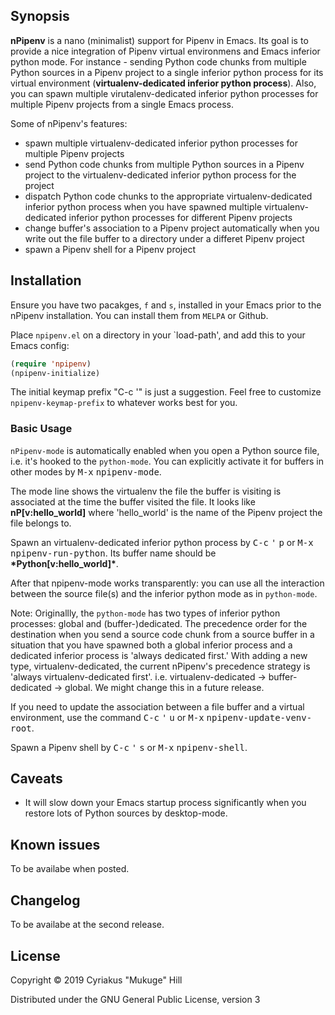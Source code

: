 
## Synopsis

**nPipenv** is a nano (minimalist) support for Pipenv in Emacs. Its
goal is to provide a nice integration of Pipenv virtual environmens
and Emacs inferior python mode.  For instance - sending Python code
chunks from multiple Python sources in a Pipenv project to a single inferior
python process for its virtual environment (**virtualenv-dedicated
inferior python process**). Also, you can spawn multiple
virutalenv-dedicated inferior python processes for multiple Pipenv
projects from a single Emacs process.

Some of nPipenv's features:

* spawn multiple virtualenv-dedicated inferior python processes for
  multiple Pipenv projects
* send Python code chunks from multiple Python sources in a Pipenv project
  to the virtualenv-dedicated inferior python process for the project
* dispatch Python code chunks to the appropriate virtualenv-dedicated inferior
  python process when you have spawned multiple virtualenv-dedicated inferior
  python processes for different Pipenv projects
* change buffer's association to a Pipenv project automatically when
  you write out the file buffer to a directory
  under a differet Pipenv project
* spawn a Pipenv shell for a Pipenv project

## Installation

Ensure you have two pacakges, `f` and `s`, installed in your Emacs
prior to the nPipenv installation. You can install them from `MELPA`
or Github.

Place `npipenv.el` on a directory in your `load-path', and add this to
your Emacs config:

```el
(require 'npipenv)
(npipenv-initialize)
```

The initial keymap prefix "C-c '" is just a suggestion. Feel free to
customize `npipenv-keymap-prefix` to whatever works best for you.

### Basic Usage

`nPipenv-mode` is automatically enabled when you open a Python source
file, i.e. it's hooked to the `python-mode`. You can explicitly
activate it for buffers in other modes by <kbd>M-x</kbd> <kbd>npipenv-mode</kbd>.

The mode line shows the virtualenv the file the buffer is visiting is
 associated at the time the buffer visited the file. It looks like
 **nP[v:hello_world]** where 'hello_world' is the name of the Pipenv
 project the file belongs to.

Spawn an virtualenv-dedicated inferior python process by <kbd>C-c</kbd> <kbd>'</kbd>
<kbd>p</kbd> or <kbd>M-x</kbd> <kbd>npipenv-run-python</kbd>. Its buffer name should
be **\*Python[v:hello_world]\***.

After that npipenv-mode works transparently: you can use all the
interaction between the source file(s) and the inferior python mode as
in `python-mode`.

Note: Originallly, the `python-mode` has two types of inferior python
processes: global and (buffer-)dedicated. The precedence order for the
destination when you send a source code chunk from a source buffer in
a situation that you have spawned both a global inferior process and a
dedicated inferior process is 'always dedicated first.' With adding a
new type, virtualenv-dedicated, the current nPipenv's precedence
strategy is 'always virtualenv-dedicated
first'. i.e. virtualenv-dedicated -> buffer-dedicated -> global. We
might change this in a future release.

If you need to update the association between a file buffer and a
virtual environment, use the command <kbd>C-c</kbd> <kbd>'</kbd> <kbd>u</kbd> or <kbd>M-x</kbd>
<kbd>npipenv-update-venv-root</kbd>.

Spawn a Pipenv shell by <kbd>C-c</kbd> <kbd>'</kbd> <kbd>s</kbd> or <kbd>M-x</kbd>
<kbd>npipenv-shell</kbd>.

## Caveats

* It will slow down your Emacs startup process significantly when you
  restore lots of Python sources by desktop-mode.

## Known issues

To be availabe when posted.

## Changelog

To be availabe at the second release.

## License

Copyright © 2019 Cyriakus "Mukuge" Hill

Distributed under the GNU General Public License, version 3
